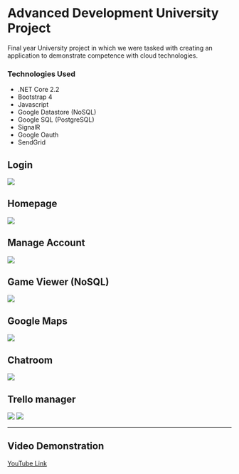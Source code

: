 # Advanced Development University Project
Final year University project in which we were tasked with creating an application to demonstrate competence with cloud technologies.

### Technologies Used
* .NET Core 2.2
* Bootstrap 4
* Javascript
* Google Datastore (NoSQL)
* Google SQL (PostgreSQL)
* SignalR
* Google Oauth
* SendGrid

## Login
<img src="https://i.imgur.com/cGo2B2C.png">

## Homepage
<img src="https://i.imgur.com/5fceyQ0.png">

## Manage Account
<img src="https://i.imgur.com/5A5MOGU.png">

## Game Viewer (NoSQL)
<img src="https://i.imgur.com/0hPnYc9.png">

## Google Maps
<img src="https://i.imgur.com/O0pfgt8.jpg">

## Chatroom
<img src="https://i.imgur.com/pOnYdIH.png">

## Trello manager
<img src="https://i.imgur.com/laSOnvi.png">
<img src="https://i.imgur.com/VUyooLf.png">

___
## Video Demonstration
<a href="https://www.youtube.com/watch?v=Jo_Splk7Iug" target="_blank">
  YouTube Link
</a>